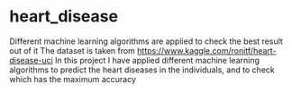 # heart_disease
Different machine learning algorithms are applied to check the best result out of it
The dataset is taken from https://www.kaggle.com/ronitf/heart-disease-uci
In this project I have applied different machine learning algorithms to predict the heart diseases in the individuals, and to check which has the maximum accuracy
